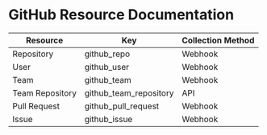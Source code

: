 # GitHub Resource Documentation

| Resource | Key | Collection Method |         
| --- | --- | --- |
| Repository | github_repo | Webhook |
| User | github_user | Webhook |
| Team | github_team | Webhook |
| Team Repository | github_team_repository | API |
| Pull Request | github_pull_request | Webhook |
| Issue | github_issue | Webhook |
